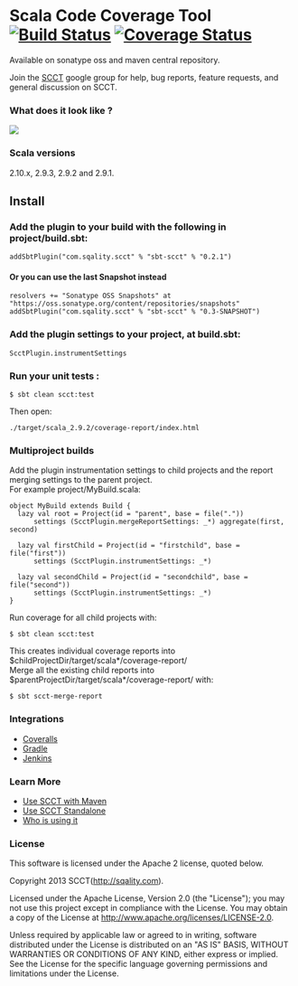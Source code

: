 Scala Code Coverage Tool [![Build Status](https://travis-ci.org/sqality/scct.png?branch=master)](https://travis-ci.org/sqality/scct) [![Coverage Status](https://coveralls.io/repos/SCCT/scct/badge.png?branch=master)](https://coveralls.io/r/SCCT/scct?branch=master)
=====================================================================================================================================================================================================================================

Available on sonatype oss and maven central repository.

Join the [SCCT](http://groups.google.com/group/scala-code-coverage-tool)
google group for help, bug reports, feature requests, and general
discussion on SCCT.

### What does it look like ?

![](http://sqality.github.io/scct/screenshot.png)

### Scala versions

2.10.x, 2.9.3, 2.9.2 and 2.9.1.

Install
-------

### Add the plugin to your build with the following in project/build.sbt:

    addSbtPlugin("com.sqality.scct" % "sbt-scct" % "0.2.1")

#### Or you can use the last Snapshot instead

    resolvers += "Sonatype OSS Snapshots" at "https://oss.sonatype.org/content/repositories/snapshots"
    addSbtPlugin("com.sqality.scct" % "sbt-scct" % "0.3-SNAPSHOT")

### Add the plugin settings to your project, at build.sbt:

    ScctPlugin.instrumentSettings

### Run your unit tests :

    $ sbt clean scct:test

Then open:

    ./target/scala_2.9.2/coverage-report/index.html

### Multiproject builds

Add the plugin instrumentation settings to child projects and the report
merging settings to the parent project.\
For example project/MyBuild.scala:

    object MyBuild extends Build {
      lazy val root = Project(id = "parent", base = file("."))
          settings (ScctPlugin.mergeReportSettings: _*) aggregate(first, second)

      lazy val firstChild = Project(id = "firstchild", base = file("first"))
          settings (ScctPlugin.instrumentSettings: _*)

      lazy val secondChild = Project(id = "secondchild", base = file("second"))
          settings (ScctPlugin.instrumentSettings: _*)
    }

Run coverage for all child projects with:

    $ sbt clean scct:test

This creates individual coverage reports into
\$childProjectDir/target/scala*<ver>/coverage-report/\
Merge all the existing child reports into
\$parentProjectDir/target/scala*<ver>/coverage-report/ with:

    $ sbt scct-merge-report


### Integrations
- [Coveralls](https://github.com/theon/xsbt-coveralls-plugin)
- [Gradle](https://github.com/sqality/gradle-scct)
- [Jenkins](https://github.com/sqality/scct/wiki/Jenkins)

### Learn More
- [Use SCCT with Maven](https://github.com/sqality/scct/wiki/Maven)
- [Use SCCT Standalone](https://github.com/sqality/scct/wiki/Standalone)
- [Who is using it](https://github.com/sqality/scct/wiki/Who-is-using-it)


### License

This software is licensed under the Apache 2 license, quoted below.

Copyright 2013 SCCT(http://sqality.com).

Licensed under the Apache License, Version 2.0 (the "License"); you may not use this project except in compliance with the License. You may obtain a copy of the License at http://www.apache.org/licenses/LICENSE-2.0.

Unless required by applicable law or agreed to in writing, software distributed under the License is distributed on an "AS IS" BASIS, WITHOUT WARRANTIES OR CONDITIONS OF ANY KIND, either express or implied. See the License for the specific language governing permissions and limitations under the License.
